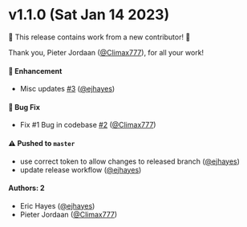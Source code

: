 # v1.1.0 (Sat Jan 14 2023)

:tada: This release contains work from a new contributor! :tada:

Thank you, Pieter Jordaan ([@Climax777](https://github.com/Climax777)), for all your work!

#### 🚀 Enhancement

- Misc updates [#3](https://github.com/ejhayes/passport-otp/pull/3) ([@ejhayes](https://github.com/ejhayes))

#### 🐛 Bug Fix

- Fix #1 Bug in codebase [#2](https://github.com/ejhayes/passport-otp/pull/2) ([@Climax777](https://github.com/Climax777))

#### ⚠️ Pushed to `master`

- use correct token to allow changes to released branch ([@ejhayes](https://github.com/ejhayes))
- update release workflow ([@ejhayes](https://github.com/ejhayes))

#### Authors: 2

- Eric Hayes ([@ejhayes](https://github.com/ejhayes))
- Pieter Jordaan ([@Climax777](https://github.com/Climax777))
